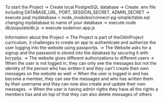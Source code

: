 To start the Project
-> Create local PostgreSQL database
-> Create .env file including DATABASE_URL, PORT, SESSION_SECRET, ADMIN_SECRET
-> execute psql mydatabase < node_modules/connect-pg-simple/table.sql changing mydatabase to name of your database
-> execute node db/populatedb.js
-> execute nodemon app.js

Information about the Project
-> The Project is part of theOdinProject curriculum, it challenges to create an app to authenticate and autherize the user logging into the website using passportjs.
-> The Website asks for a signup and the password is stored into the database by securing it with bcryptjs.
-> The website gives different authorizations to different users
  -> When the user is not logged in, they can only see the messages but not the identity of the person who has written it and they can't create their own messages on the website as well
  -> When the user is logged in and has become a member, they can see the messages and who has written them by their username and they can now also create and update their own messages.
  -> When the user is having admin rigths they have all the rights a members has and on top of that they can also delete messages of others
